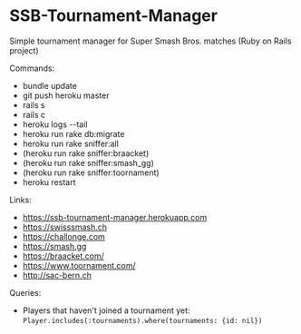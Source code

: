# SSB-Tournament-Manager
Simple tournament manager for Super Smash Bros. matches (Ruby on Rails project)

Commands:
- bundle update
- git push heroku master
- rails s
- rails c
- heroku logs --tail
- heroku run rake db:migrate
- heroku run rake sniffer:all
- (heroku run rake sniffer:braacket)
- (heroku run rake sniffer:smash_gg)
- (heroku run rake sniffer:toornament)
- heroku restart

Links:
- https://ssb-tournament-manager.herokuapp.com
- https://swisssmash.ch
- https://challonge.com
- https://smash.gg
- https://braacket.com/
- https://www.toornament.com/
- http://sac-bern.ch

Queries:
- Players that haven't joined a tournament yet: ```Player.includes(:tournaments).where(tournaments: {id: nil})```

